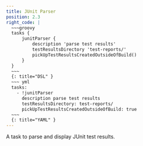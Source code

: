 ```yaml
---
title: JUnit Parser
position: 2.3
right_code: |
  ~~~groovy
  tasks {
      junitParser {
          description 'parse test results'
          testResultsDirectory 'test-reports/'
          pickUpTestResultsCreatedOutsideOfBuild()
      }
  }
  ~~~
  {: title="DSL" }
  ~~~ yml
  tasks:
    - !junitParser
      description parse test results
      testResultsDirectory: test-reports/
      pickUpTestResultsCreatedOutsideOfBuild: true
  ~~~
  {: title="YAML" }
---
```

A task to parse and display JUnit test results.